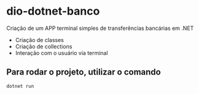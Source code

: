 # dio-dotnet-banco

Criação de um APP terminal simples de transferências bancárias em .NET

* Criação de classes
* Criação de collections
* Interação com o usuário via terminal

## Para rodar o projeto, utilizar o comando 

```c#
dotnet run 
```
